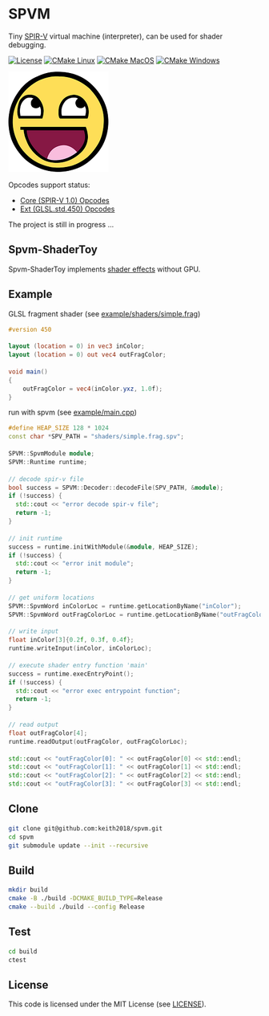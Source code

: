 # SPVM
Tiny [SPIR-V](https://registry.khronos.org/SPIR-V/) virtual machine (interpreter), can be used for shader debugging.

[![License](https://img.shields.io/badge/license-MIT-green)](./LICENSE)
[![CMake Linux](https://github.com/keith2018/spvm/actions/workflows/cmake_linux.yml/badge.svg)](https://github.com/keith2018/spvm/actions/workflows/cmake_linux.yml)
[![CMake MacOS](https://github.com/keith2018/spvm/actions/workflows/cmake_macos.yml/badge.svg)](https://github.com/keith2018/spvm/actions/workflows/cmake_macos.yml)
[![CMake Windows](https://github.com/keith2018/spvm/actions/workflows/cmake_windows.yml/badge.svg)](https://github.com/keith2018/spvm/actions/workflows/cmake_windows.yml)

![](images/awesomeface.png)

Opcodes support status:
- [Core (SPIR-V 1.0) Opcodes](OPCODE_CORE.md)
- [Ext (GLSL.std.450) Opcodes](OPCODE_EXT.md)

The project is still in progress ...

## Spvm-ShaderToy
Spvm-ShaderToy implements [shader effects](https://www.shadertoy.com/) without GPU.

## Example

GLSL fragment shader (see [example/shaders/simple.frag](example/shaders/simple.frag))

```glsl
#version 450

layout (location = 0) in vec3 inColor;
layout (location = 0) out vec4 outFragColor;

void main()
{
    outFragColor = vec4(inColor.yxz, 1.0f);
}
```

run with spvm (see [example/main.cpp](example/main.cpp))

```cpp
#define HEAP_SIZE 128 * 1024
const char *SPV_PATH = "shaders/simple.frag.spv";

SPVM::SpvmModule module;
SPVM::Runtime runtime;

// decode spir-v file
bool success = SPVM::Decoder::decodeFile(SPV_PATH, &module);
if (!success) {
  std::cout << "error decode spir-v file";
  return -1;
}

// init runtime
success = runtime.initWithModule(&module, HEAP_SIZE);
if (!success) {
  std::cout << "error init module";
  return -1;
}

// get uniform locations
SPVM::SpvmWord inColorLoc = runtime.getLocationByName("inColor");
SPVM::SpvmWord outFragColorLoc = runtime.getLocationByName("outFragColor");

// write input
float inColor[3]{0.2f, 0.3f, 0.4f};
runtime.writeInput(inColor, inColorLoc);

// execute shader entry function 'main'
success = runtime.execEntryPoint();
if (!success) {
  std::cout << "error exec entrypoint function";
  return -1;
}

// read output
float outFragColor[4];
runtime.readOutput(outFragColor, outFragColorLoc);

std::cout << "outFragColor[0]: " << outFragColor[0] << std::endl;
std::cout << "outFragColor[1]: " << outFragColor[1] << std::endl;
std::cout << "outFragColor[2]: " << outFragColor[2] << std::endl;
std::cout << "outFragColor[3]: " << outFragColor[3] << std::endl;
```

## Clone
```bash
git clone git@github.com:keith2018/spvm.git
cd spvm
git submodule update --init --recursive
```

## Build
```bash
mkdir build
cmake -B ./build -DCMAKE_BUILD_TYPE=Release
cmake --build ./build --config Release
```

## Test
```bash
cd build
ctest
```

## License
This code is licensed under the MIT License (see [LICENSE](LICENSE)).
